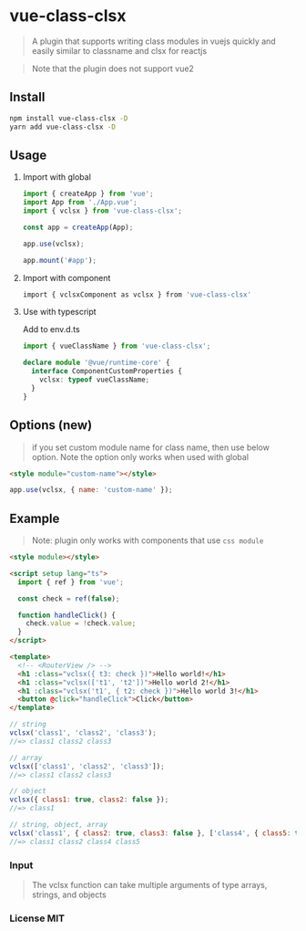# vue-class-clsx

> A plugin that supports writing class modules in vuejs quickly and easily similar to classname and clsx for reactjs

> Note that the plugin does not support vue2

## Install

```sh
npm install vue-class-clsx -D
yarn add vue-class-clsx -D
```

## Usage

1. Import with global

   ```ts
   import { createApp } from 'vue';
   import App from './App.vue';
   import { vclsx } from 'vue-class-clsx';

   const app = createApp(App);

   app.use(vclsx);

   app.mount('#app');
   ```

2. Import with component

   ```sh
   import { vclsxComponent as vclsx } from 'vue-class-clsx'
   ```

3. Use with typescript

   Add to env.d.ts

   ```ts
   import { vueClassName } from 'vue-class-clsx';

   declare module '@vue/runtime-core' {
     interface ComponentCustomProperties {
       vclsx: typeof vueClassName;
     }
   }
   ```

## Options (new)

> if you set custom module name for class name, then use below option. Note the option only works when used with global

```html
<style module="custom-name"></style>
```

```js
app.use(vclsx, { name: 'custom-name' });
```

## Example

> Note: plugin only works with components that use `css module`

```html
<style module></style>
```

```html
<script setup lang="ts">
  import { ref } from 'vue';

  const check = ref(false);

  function handleClick() {
    check.value = !check.value;
  }
</script>
```

```html
<template>
  <!-- <RouterView /> -->
  <h1 :class="vclsx({ t3: check })">Hello world!</h1>
  <h1 :class="vclsx(['t1', 't2'])">Hello world 2!</h1>
  <h1 :class="vclsx('t1', { t2: check })">Hello world 3!</h1>
  <button @click="handleClick">Click</button>
</template>
```

```javascript
// string
vclsx('class1', 'class2', 'class3');
//=> class1 class2 class3

// array
vclsx(['class1', 'class2', 'class3']);
//=> class1 class2 class3

// object
vclsx({ class1: true, class2: false });
//=> class1

// string, object, array
vclsx('class1', { class2: true, class3: false }, ['class4', { class5: true }]);
//=> class1 class2 class4 class5
```

### Input

> The vclsx function can take multiple arguments of type arrays, strings, and objects

### License MIT
